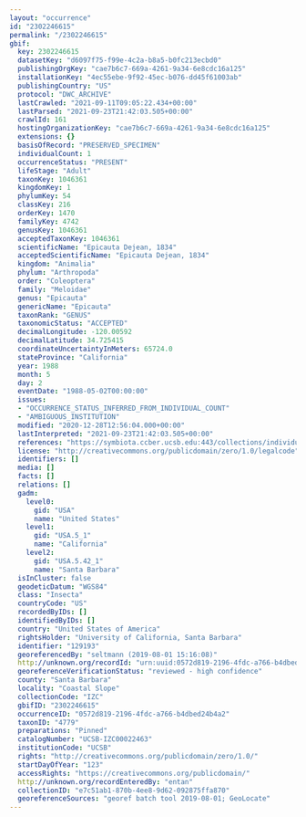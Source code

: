 ```yaml
---
layout: "occurrence"
id: "2302246615"
permalink: "/2302246615"
gbif:
  key: 2302246615
  datasetKey: "d6097f75-f99e-4c2a-b8a5-b0fc213ecbd0"
  publishingOrgKey: "cae7b6c7-669a-4261-9a34-6e8cdc16a125"
  installationKey: "4ec55ebe-9f92-45ec-b076-dd45f61003ab"
  publishingCountry: "US"
  protocol: "DWC_ARCHIVE"
  lastCrawled: "2021-09-11T09:05:22.434+00:00"
  lastParsed: "2021-09-23T21:42:03.505+00:00"
  crawlId: 161
  hostingOrganizationKey: "cae7b6c7-669a-4261-9a34-6e8cdc16a125"
  extensions: {}
  basisOfRecord: "PRESERVED_SPECIMEN"
  individualCount: 1
  occurrenceStatus: "PRESENT"
  lifeStage: "Adult"
  taxonKey: 1046361
  kingdomKey: 1
  phylumKey: 54
  classKey: 216
  orderKey: 1470
  familyKey: 4742
  genusKey: 1046361
  acceptedTaxonKey: 1046361
  scientificName: "Epicauta Dejean, 1834"
  acceptedScientificName: "Epicauta Dejean, 1834"
  kingdom: "Animalia"
  phylum: "Arthropoda"
  order: "Coleoptera"
  family: "Meloidae"
  genus: "Epicauta"
  genericName: "Epicauta"
  taxonRank: "GENUS"
  taxonomicStatus: "ACCEPTED"
  decimalLongitude: -120.00592
  decimalLatitude: 34.725415
  coordinateUncertaintyInMeters: 65724.0
  stateProvince: "California"
  year: 1988
  month: 5
  day: 2
  eventDate: "1988-05-02T00:00:00"
  issues:
  - "OCCURRENCE_STATUS_INFERRED_FROM_INDIVIDUAL_COUNT"
  - "AMBIGUOUS_INSTITUTION"
  modified: "2020-12-28T12:56:04.000+00:00"
  lastInterpreted: "2021-09-23T21:42:03.505+00:00"
  references: "https://symbiota.ccber.ucsb.edu:443/collections/individual/index.php?occid=129193"
  license: "http://creativecommons.org/publicdomain/zero/1.0/legalcode"
  identifiers: []
  media: []
  facts: []
  relations: []
  gadm:
    level0:
      gid: "USA"
      name: "United States"
    level1:
      gid: "USA.5_1"
      name: "California"
    level2:
      gid: "USA.5.42_1"
      name: "Santa Barbara"
  isInCluster: false
  geodeticDatum: "WGS84"
  class: "Insecta"
  countryCode: "US"
  recordedByIDs: []
  identifiedByIDs: []
  country: "United States of America"
  rightsHolder: "University of California, Santa Barbara"
  identifier: "129193"
  georeferencedBy: "seltmann (2019-08-01 15:16:08)"
  http://unknown.org/recordId: "urn:uuid:0572d819-2196-4fdc-a766-b4dbed24b4a2"
  georeferenceVerificationStatus: "reviewed - high confidence"
  county: "Santa Barbara"
  locality: "Coastal Slope"
  collectionCode: "IZC"
  gbifID: "2302246615"
  occurrenceID: "0572d819-2196-4fdc-a766-b4dbed24b4a2"
  taxonID: "4779"
  preparations: "Pinned"
  catalogNumber: "UCSB-IZC00022463"
  institutionCode: "UCSB"
  rights: "http://creativecommons.org/publicdomain/zero/1.0/"
  startDayOfYear: "123"
  accessRights: "https://creativecommons.org/publicdomain/"
  http://unknown.org/recordEnteredBy: "entan"
  collectionID: "e7c51ab1-870b-4ee8-9d62-092875ffa870"
  georeferenceSources: "georef batch tool 2019-08-01; GeoLocate"
---
```

